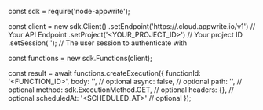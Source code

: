 const sdk = require('node-appwrite');

const client = new sdk.Client()
    .setEndpoint('https://<REGION>.cloud.appwrite.io/v1') // Your API Endpoint
    .setProject('<YOUR_PROJECT_ID>') // Your project ID
    .setSession(''); // The user session to authenticate with

const functions = new sdk.Functions(client);

const result = await functions.createExecution({
    functionId: '<FUNCTION_ID>',
    body: '<BODY>', // optional
    async: false, // optional
    path: '<PATH>', // optional
    method: sdk.ExecutionMethod.GET, // optional
    headers: {}, // optional
    scheduledAt: '<SCHEDULED_AT>' // optional
});
